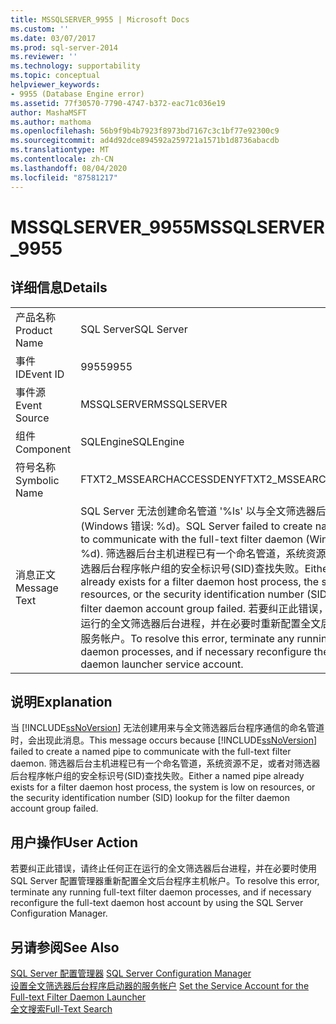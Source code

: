 ```yaml
---
title: MSSQLSERVER_9955 | Microsoft Docs
ms.custom: ''
ms.date: 03/07/2017
ms.prod: sql-server-2014
ms.reviewer: ''
ms.technology: supportability
ms.topic: conceptual
helpviewer_keywords:
- 9955 (Database Engine error)
ms.assetid: 77f30570-7790-4747-b372-eac71c036e19
author: MashaMSFT
ms.author: mathoma
ms.openlocfilehash: 56b9f9b4b7923f8973bd7167c3c1bf77e92300c9
ms.sourcegitcommit: ad4d92dce894592a259721a1571b1d8736abacdb
ms.translationtype: MT
ms.contentlocale: zh-CN
ms.lasthandoff: 08/04/2020
ms.locfileid: "87581217"
---
```

# <a name="mssqlserver_9955"></a><span data-ttu-id="07f9d-102">MSSQLSERVER_9955</span><span class="sxs-lookup"><span data-stu-id="07f9d-102">MSSQLSERVER_9955</span></span>
    
## <a name="details"></a><span data-ttu-id="07f9d-103">详细信息</span><span class="sxs-lookup"><span data-stu-id="07f9d-103">Details</span></span>  
  
|||  
|-|-|  
|<span data-ttu-id="07f9d-104">产品名称</span><span class="sxs-lookup"><span data-stu-id="07f9d-104">Product Name</span></span>|<span data-ttu-id="07f9d-105">SQL Server</span><span class="sxs-lookup"><span data-stu-id="07f9d-105">SQL Server</span></span>|  
|<span data-ttu-id="07f9d-106">事件 ID</span><span class="sxs-lookup"><span data-stu-id="07f9d-106">Event ID</span></span>|<span data-ttu-id="07f9d-107">9955</span><span class="sxs-lookup"><span data-stu-id="07f9d-107">9955</span></span>|  
|<span data-ttu-id="07f9d-108">事件源</span><span class="sxs-lookup"><span data-stu-id="07f9d-108">Event Source</span></span>|<span data-ttu-id="07f9d-109">MSSQLSERVER</span><span class="sxs-lookup"><span data-stu-id="07f9d-109">MSSQLSERVER</span></span>|  
|<span data-ttu-id="07f9d-110">组件</span><span class="sxs-lookup"><span data-stu-id="07f9d-110">Component</span></span>|<span data-ttu-id="07f9d-111">SQLEngine</span><span class="sxs-lookup"><span data-stu-id="07f9d-111">SQLEngine</span></span>|  
|<span data-ttu-id="07f9d-112">符号名称</span><span class="sxs-lookup"><span data-stu-id="07f9d-112">Symbolic Name</span></span>|<span data-ttu-id="07f9d-113">FTXT2_MSSEARCHACCESSDENY</span><span class="sxs-lookup"><span data-stu-id="07f9d-113">FTXT2_MSSEARCHACCESSDENY</span></span>|  
|<span data-ttu-id="07f9d-114">消息正文</span><span class="sxs-lookup"><span data-stu-id="07f9d-114">Message Text</span></span>|<span data-ttu-id="07f9d-115">SQL Server 无法创建命名管道 '%ls' 以与全文筛选器后台程序通信(Windows 错误: %d)。</span><span class="sxs-lookup"><span data-stu-id="07f9d-115">SQL Server failed to create named pipe '%ls' to communicate with the full-text filter daemon (Windows error: %d).</span></span> <span data-ttu-id="07f9d-116">筛选器后台主机进程已有一个命名管道，系统资源不足，或者对筛选器后台程序帐户组的安全标识号(SID)查找失败。</span><span class="sxs-lookup"><span data-stu-id="07f9d-116">Either a named pipe already exists for a filter daemon host process, the system is low on resources, or the security identification number (SID) lookup for the filter daemon account group failed.</span></span> <span data-ttu-id="07f9d-117">若要纠正此错误，请终止任何正在运行的全文筛选器后台进程，并在必要时重新配置全文后台程序启动程序服务帐户。</span><span class="sxs-lookup"><span data-stu-id="07f9d-117">To resolve this error, terminate any running full-text filter daemon processes, and if necessary reconfigure the full-text daemon launcher service account.</span></span>|  
  
## <a name="explanation"></a><span data-ttu-id="07f9d-118">说明</span><span class="sxs-lookup"><span data-stu-id="07f9d-118">Explanation</span></span>  
 <span data-ttu-id="07f9d-119">当 [!INCLUDE[ssNoVersion](../../includes/ssnoversion-md.md)] 无法创建用来与全文筛选器后台程序通信的命名管道时，会出现此消息。</span><span class="sxs-lookup"><span data-stu-id="07f9d-119">This message occurs because [!INCLUDE[ssNoVersion](../../includes/ssnoversion-md.md)] failed to create a named pipe to communicate with the full-text filter daemon.</span></span> <span data-ttu-id="07f9d-120">筛选器后台主机进程已有一个命名管道，系统资源不足，或者对筛选器后台程序帐户组的安全标识号(SID)查找失败。</span><span class="sxs-lookup"><span data-stu-id="07f9d-120">Either a named pipe already exists for a filter daemon host process, the system is low on resources, or the security identification number (SID) lookup for the filter daemon account group failed.</span></span>  
  
## <a name="user-action"></a><span data-ttu-id="07f9d-121">用户操作</span><span class="sxs-lookup"><span data-stu-id="07f9d-121">User Action</span></span>  
 <span data-ttu-id="07f9d-122">若要纠正此错误，请终止任何正在运行的全文筛选器后台进程，并在必要时使用 SQL Server 配置管理器重新配置全文后台程序主机帐户。</span><span class="sxs-lookup"><span data-stu-id="07f9d-122">To resolve this error, terminate any running full-text filter daemon processes, and if necessary reconfigure the full-text daemon host account by using the SQL Server Configuration Manager.</span></span>  
  
## <a name="see-also"></a><span data-ttu-id="07f9d-123">另请参阅</span><span class="sxs-lookup"><span data-stu-id="07f9d-123">See Also</span></span>  
 <span data-ttu-id="07f9d-124">[SQL Server 配置管理器](../sql-server-configuration-manager.md) </span><span class="sxs-lookup"><span data-stu-id="07f9d-124">[SQL Server Configuration Manager](../sql-server-configuration-manager.md) </span></span>  
 <span data-ttu-id="07f9d-125">[设置全文筛选器后台程序启动器的服务帐户](../search/set-the-service-account-for-the-full-text-filter-daemon-launcher.md) </span><span class="sxs-lookup"><span data-stu-id="07f9d-125">[Set the Service Account for the Full-text Filter Daemon Launcher](../search/set-the-service-account-for-the-full-text-filter-daemon-launcher.md) </span></span>  
 [<span data-ttu-id="07f9d-126">全文搜索</span><span class="sxs-lookup"><span data-stu-id="07f9d-126">Full-Text Search</span></span>](../search/full-text-search.md)  
  
  
